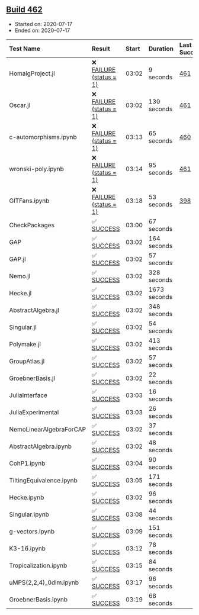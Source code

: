 ## [Build 462](https://oscarci.mathematik.uni-kl.de/job/oscar-stable/462/)

* Started on: 2020-07-17
* Ended on: 2020-07-17

| Test Name    | Result | Start | Duration | Last Success | First Failure |
|:-------------|:-------|:------|:---------|:-------------|:--------------|
| HomalgProject.jl | ❌ [FAILURE (status = 1)](https://oscarci.mathematik.uni-kl.de/job/oscar-stable/462/artifact/logs/build-462/HomalgProject.jl.log) | 03:02 | 9 seconds | [461](https://oscarci.mathematik.uni-kl.de/job/oscar-stable/461/) | [462](https://oscarci.mathematik.uni-kl.de/job/oscar-stable/462/) |
| Oscar.jl | ❌ [FAILURE (status = 1)](https://oscarci.mathematik.uni-kl.de/job/oscar-stable/462/artifact/logs/build-462/Oscar.jl.log) | 03:02 | 130 seconds | [461](https://oscarci.mathematik.uni-kl.de/job/oscar-stable/461/) | [462](https://oscarci.mathematik.uni-kl.de/job/oscar-stable/462/) |
| c-automorphisms.ipynb | ❌ [FAILURE (status = 1)](https://oscarci.mathematik.uni-kl.de/job/oscar-stable/462/artifact/logs/build-462/c-automorphisms.ipynb.log) | 03:13 | 65 seconds | [460](https://oscarci.mathematik.uni-kl.de/job/oscar-stable/460/) | [461](https://oscarci.mathematik.uni-kl.de/job/oscar-stable/461/) |
| wronski-poly.ipynb | ❌ [FAILURE (status = 1)](https://oscarci.mathematik.uni-kl.de/job/oscar-stable/462/artifact/logs/build-462/wronski-poly.ipynb.log) | 03:14 | 95 seconds | [461](https://oscarci.mathematik.uni-kl.de/job/oscar-stable/461/) | [462](https://oscarci.mathematik.uni-kl.de/job/oscar-stable/462/) |
| GITFans.ipynb | ❌ [FAILURE (status = 1)](https://oscarci.mathematik.uni-kl.de/job/oscar-stable/462/artifact/logs/build-462/GITFans.ipynb.log) | 03:18 | 53 seconds | [398](https://oscarci.mathematik.uni-kl.de/job/oscar-stable/398/) | [399](https://oscarci.mathematik.uni-kl.de/job/oscar-stable/399/) |
| CheckPackages | ✅ [SUCCESS](https://oscarci.mathematik.uni-kl.de/job/oscar-stable/462/artifact/logs/build-462/CheckPackages.log) | 03:00 | 67 seconds |  |  |
| GAP | ✅ [SUCCESS](https://oscarci.mathematik.uni-kl.de/job/oscar-stable/462/artifact/logs/build-462/GAP.log) | 03:02 | 164 seconds |  |  |
| GAP.jl | ✅ [SUCCESS](https://oscarci.mathematik.uni-kl.de/job/oscar-stable/462/artifact/logs/build-462/GAP.jl.log) | 03:02 | 57 seconds |  |  |
| Nemo.jl | ✅ [SUCCESS](https://oscarci.mathematik.uni-kl.de/job/oscar-stable/462/artifact/logs/build-462/Nemo.jl.log) | 03:02 | 328 seconds |  |  |
| Hecke.jl | ✅ [SUCCESS](https://oscarci.mathematik.uni-kl.de/job/oscar-stable/462/artifact/logs/build-462/Hecke.jl.log) | 03:02 | 1673 seconds |  |  |
| AbstractAlgebra.jl | ✅ [SUCCESS](https://oscarci.mathematik.uni-kl.de/job/oscar-stable/462/artifact/logs/build-462/AbstractAlgebra.jl.log) | 03:02 | 348 seconds |  |  |
| Singular.jl | ✅ [SUCCESS](https://oscarci.mathematik.uni-kl.de/job/oscar-stable/462/artifact/logs/build-462/Singular.jl.log) | 03:02 | 54 seconds |  |  |
| Polymake.jl | ✅ [SUCCESS](https://oscarci.mathematik.uni-kl.de/job/oscar-stable/462/artifact/logs/build-462/Polymake.jl.log) | 03:02 | 413 seconds |  |  |
| GroupAtlas.jl | ✅ [SUCCESS](https://oscarci.mathematik.uni-kl.de/job/oscar-stable/462/artifact/logs/build-462/GroupAtlas.jl.log) | 03:02 | 57 seconds |  |  |
| GroebnerBasis.jl | ✅ [SUCCESS](https://oscarci.mathematik.uni-kl.de/job/oscar-stable/462/artifact/logs/build-462/GroebnerBasis.jl.log) | 03:02 | 22 seconds |  |  |
| JuliaInterface | ✅ [SUCCESS](https://oscarci.mathematik.uni-kl.de/job/oscar-stable/462/artifact/logs/build-462/JuliaInterface.log) | 03:03 | 16 seconds |  |  |
| JuliaExperimental | ✅ [SUCCESS](https://oscarci.mathematik.uni-kl.de/job/oscar-stable/462/artifact/logs/build-462/JuliaExperimental.log) | 03:03 | 26 seconds |  |  |
| NemoLinearAlgebraForCAP | ✅ [SUCCESS](https://oscarci.mathematik.uni-kl.de/job/oscar-stable/462/artifact/logs/build-462/NemoLinearAlgebraForCAP.log) | 03:02 | 37 seconds |  |  |
| AbstractAlgebra.ipynb | ✅ [SUCCESS](https://oscarci.mathematik.uni-kl.de/job/oscar-stable/462/artifact/logs/build-462/AbstractAlgebra.ipynb.log) | 03:02 | 48 seconds |  |  |
| CohP1.ipynb | ✅ [SUCCESS](https://oscarci.mathematik.uni-kl.de/job/oscar-stable/462/artifact/logs/build-462/CohP1.ipynb.log) | 03:04 | 90 seconds |  |  |
| TiltingEquivalence.ipynb | ✅ [SUCCESS](https://oscarci.mathematik.uni-kl.de/job/oscar-stable/462/artifact/logs/build-462/TiltingEquivalence.ipynb.log) | 03:05 | 171 seconds |  |  |
| Hecke.ipynb | ✅ [SUCCESS](https://oscarci.mathematik.uni-kl.de/job/oscar-stable/462/artifact/logs/build-462/Hecke.ipynb.log) | 03:02 | 96 seconds |  |  |
| Singular.ipynb | ✅ [SUCCESS](https://oscarci.mathematik.uni-kl.de/job/oscar-stable/462/artifact/logs/build-462/Singular.ipynb.log) | 03:08 | 44 seconds |  |  |
| g-vectors.ipynb | ✅ [SUCCESS](https://oscarci.mathematik.uni-kl.de/job/oscar-stable/462/artifact/logs/build-462/g-vectors.ipynb.log) | 03:09 | 151 seconds |  |  |
| K3-16.ipynb | ✅ [SUCCESS](https://oscarci.mathematik.uni-kl.de/job/oscar-stable/462/artifact/logs/build-462/K3-16.ipynb.log) | 03:12 | 78 seconds |  |  |
| Tropicalization.ipynb | ✅ [SUCCESS](https://oscarci.mathematik.uni-kl.de/job/oscar-stable/462/artifact/logs/build-462/Tropicalization.ipynb.log) | 03:15 | 84 seconds |  |  |
| uMPS(2,2,4)_0dim.ipynb | ✅ [SUCCESS](https://oscarci.mathematik.uni-kl.de/job/oscar-stable/462/artifact/logs/build-462/uMPS-2-2-4-_0dim.ipynb.log) | 03:17 | 96 seconds |  |  |
| GroebnerBasis.ipynb | ✅ [SUCCESS](https://oscarci.mathematik.uni-kl.de/job/oscar-stable/462/artifact/logs/build-462/GroebnerBasis.ipynb.log) | 03:19 | 68 seconds |  |  |
